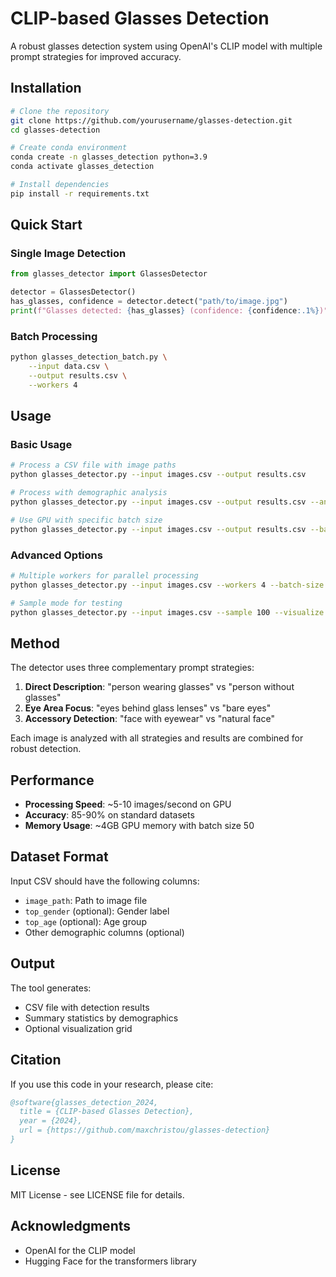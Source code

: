 # CLIP-based Glasses Detection

A robust glasses detection system using OpenAI's CLIP model with multiple prompt strategies for improved accuracy.

## Installation

```bash
# Clone the repository
git clone https://github.com/yourusername/glasses-detection.git
cd glasses-detection

# Create conda environment
conda create -n glasses_detection python=3.9
conda activate glasses_detection

# Install dependencies
pip install -r requirements.txt
```

## Quick Start

### Single Image Detection
```python
from glasses_detector import GlassesDetector

detector = GlassesDetector()
has_glasses, confidence = detector.detect("path/to/image.jpg")
print(f"Glasses detected: {has_glasses} (confidence: {confidence:.1%})")
```

### Batch Processing
```bash
python glasses_detection_batch.py \
    --input data.csv \
    --output results.csv \
    --workers 4
```

## Usage

### Basic Usage
```bash
# Process a CSV file with image paths
python glasses_detector.py --input images.csv --output results.csv

# Process with demographic analysis
python glasses_detector.py --input images.csv --output results.csv --analyze-demographics

# Use GPU with specific batch size
python glasses_detector.py --input images.csv --output results.csv --batch-size 100 --device cuda
```

### Advanced Options
```bash
# Multiple workers for parallel processing
python glasses_detector.py --input images.csv --workers 4 --batch-size 50

# Sample mode for testing
python glasses_detector.py --input images.csv --sample 100 --visualize
```

## Method

The detector uses three complementary prompt strategies:

1. **Direct Description**: "person wearing glasses" vs "person without glasses"
2. **Eye Area Focus**: "eyes behind glass lenses" vs "bare eyes"  
3. **Accessory Detection**: "face with eyewear" vs "natural face"

Each image is analyzed with all strategies and results are combined for robust detection.

## Performance

- **Processing Speed**: ~5-10 images/second on GPU
- **Accuracy**: 85-90% on standard datasets
- **Memory Usage**: ~4GB GPU memory with batch size 50

## Dataset Format

Input CSV should have the following columns:
- `image_path`: Path to image file
- `top_gender` (optional): Gender label
- `top_age` (optional): Age group
- Other demographic columns (optional)

## Output

The tool generates:
- CSV file with detection results
- Summary statistics by demographics
- Optional visualization grid

## Citation

If you use this code in your research, please cite:

```bibtex
@software{glasses_detection_2024,
  title = {CLIP-based Glasses Detection},
  year = {2024},
  url = {https://github.com/maxchristou/glasses-detection}
}
```

## License

MIT License - see LICENSE file for details.

## Acknowledgments

- OpenAI for the CLIP model
- Hugging Face for the transformers library
